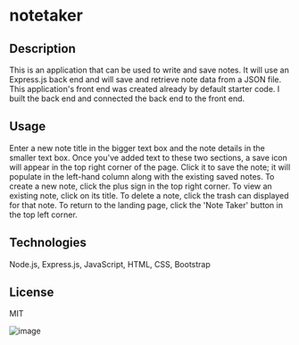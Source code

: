 # notetaker

## Description
This is an application that can be used to write and save notes. It will use an Express.js back end and will save and retrieve note data from a JSON file. This application's front end was created already by default starter code. I built the back end and connected the back end to the front end.

## Usage
Enter a new note title in the bigger text box and the note details in the smaller text box. Once you've added text to these two sections, a save icon will appear in the top right corner of the page. Click it to save the note; it will populate in the left-hand column along with the existing saved notes. To create a new note, click the plus sign in the top right corner.
To view an existing note, click on its title. To delete a note, click the trash can displayed for that note.
To return to the landing page, click the 'Note Taker' button in the top left corner.

## Technologies
 Node.js, Express.js, JavaScript, HTML, CSS, Bootstrap
 
 ## License 
 MIT
 
 ![image](https://user-images.githubusercontent.com/119629083/236952607-061c1c1d-d11d-4f41-83df-ee0ce8935859.png)


